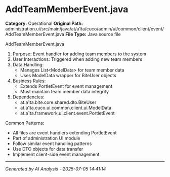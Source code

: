 # AddTeamMemberEvent.java

**Category:** Operational
**Original Path:** administration.ui/src/main/java/at/a1ta/cuco/admin/ui/common/client/event/AddTeamMemberEvent.java
**File Type:** Java source file

AddTeamMemberEvent.java
1. Purpose: Event handler for adding team members to the system
2. User Interactions: Triggered when adding new team members
3. Data Handling:
   - Manages List<ModelData<BiteUser>> for team member data
   - Uses ModelData wrapper for BiteUser objects
4. Business Rules:
   - Extends PortletEvent for event management
   - Must maintain team member data integrity
5. Dependencies:
   - at.a1ta.bite.core.shared.dto.BiteUser
   - at.a1ta.cuco.ui.common.client.ui.ModelData
   - at.a1ta.framework.ui.client.event.PortletEvent

Common Patterns:
- All files are event handlers extending PortletEvent
- Part of administration UI module
- Follow similar event handling patterns
- Use DTO objects for data transfer
- Implement client-side event management

---
*Generated by AI Analysis - 2025-07-05 14:41:14*
